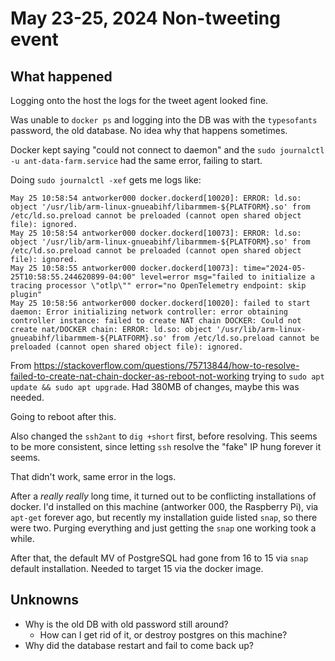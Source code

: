 # May 23-25, 2024 Non-tweeting event

## What happened

Logging onto the host the logs for the tweet agent looked fine.

Was unable to `docker ps` and logging into the DB was with the `typesofants`
password, the old database. No idea why that happens sometimes.

Docker kept saying "could not connect to daemon" and the
`sudo journalctl -u ant-data-farm.service` had the same error, failing to start.

Doing `sudo journalctl -xef` gets me logs like:

```log
May 25 10:58:54 antworker000 docker.dockerd[10020]: ERROR: ld.so: object '/usr/lib/arm-linux-gnueabihf/libarmmem-${PLATFORM}.so' from /etc/ld.so.preload cannot be preloaded (cannot open shared object file): ignored.
May 25 10:58:54 antworker000 docker.dockerd[10073]: ERROR: ld.so: object '/usr/lib/arm-linux-gnueabihf/libarmmem-${PLATFORM}.so' from /etc/ld.so.preload cannot be preloaded (cannot open shared object file): ignored.
May 25 10:58:55 antworker000 docker.dockerd[10073]: time="2024-05-25T10:58:55.244620899-04:00" level=error msg="failed to initialize a tracing processor \"otlp\"" error="no OpenTelemetry endpoint: skip plugin"
May 25 10:58:56 antworker000 docker.dockerd[10020]: failed to start daemon: Error initializing network controller: error obtaining controller instance: failed to create NAT chain DOCKER: Could not create nat/DOCKER chain: ERROR: ld.so: object '/usr/lib/arm-linux-gnueabihf/libarmmem-${PLATFORM}.so' from /etc/ld.so.preload cannot be preloaded (cannot open shared object file): ignored.
```

From
<https://stackoverflow.com/questions/75713844/how-to-resolve-failed-to-create-nat-chain-docker-as-reboot-not-working>
trying to `sudo apt update && sudo apt upgrade`. Had 380MB of changes, maybe
this was needed.

Going to reboot after this.

Also changed the `ssh2ant` to `dig +short` first, before resolving. This seems
to be more consistent, since letting `ssh` resolve the "fake" IP hung forever it
seems.

That didn't work, same error in the logs.

After a _really_ _really_ long time, it turned out to be conflicting
installations of docker. I'd installed on this machine (antworker 000, the
Raspberry Pi), via `apt-get` forever ago, but recently my installation guide
listed `snap`, so there were two. Purging everything and just getting the `snap`
one working took a while.

After that, the default MV of PostgreSQL had gone from 16 to 15 via `snap`
default installation. Needed to target 15 via the docker image.

## Unknowns

- Why is the old DB with old password still around?
  - How can I get rid of it, or destroy postgres on this machine?
- Why did the database restart and fail to come back up?
